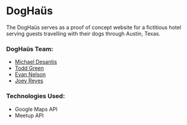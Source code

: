 # DogHaüs
The DogHaüs serves as a proof of concept website for a fictitious hotel serving guests travelling with their dogs through Austin, Texas.

### DogHaüs Team:
<ul>
	<li><a href="https://github.com/Multishifties">Michael Desantis</a></li>
	<li><a href="https://github.com/TGreen97">Todd Green</a></li>
	<li><a href="https://github.com/evnelson315">Evan Nelson</a></li>
	<li><a href="https://github.com/jreyes88/">Joey Reyes</a></li>
</ul>

### Technologies Used:
<ul>
	<li>Google Maps API</li>
	<li>Meetup API</li>
	
</ul>